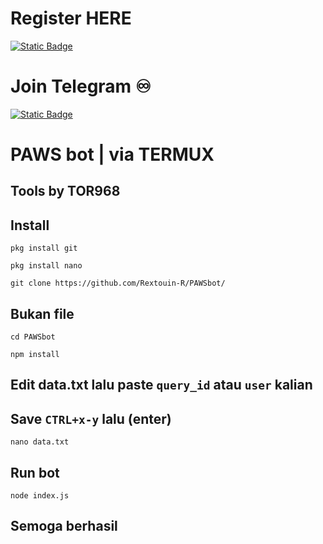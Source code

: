 # Register HERE
[![Static Badge](https://img.shields.io/badge/Telegram-Bot%20Link-Link?style=for-the-badge&logo=Telegram&logoColor=white&logoSize=auto&color=blue)](https://t.me/birdx2_bot/birdx?startapp=7350641156)

# Join Telegram  ♾︎ 
[![Static Badge](https://img.shields.io/badge/Telegram-Airdrop◾unlimited-Link?style=for-the-badge&logo=Telegram&logoColor=white&logoSize=auto&color=blue)](https://t.me/UNLXairdop)

# PAWS bot | via TERMUX 

## Tools by TOR968 

## Install 
```
pkg install git
```
```
pkg install nano
```
```
git clone https://github.com/Rextouin-R/PAWSbot/
```
## Bukan file
```
cd PAWSbot
```
```
npm install
```
## Edit data.txt lalu paste `query_id` atau `user` kalian
## Save `CTRL+x-y` lalu (enter)
```
nano data.txt
```
## Run bot
```
node index.js
```
## Semoga berhasil

